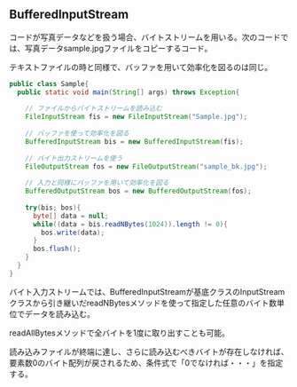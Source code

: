## BufferedInputStream

コードが写真データなどを扱う場合、バイトストリームを用いる。次のコードでは、写真データsample.jpgファイルをコピーするコード。

テキストファイルの時と同様で、バッファを用いて効率化を図るのは同じ。

```Java
public class Sample{
  public static void main(String[] args) throws Exception{
    
    // ファイルからバイトストリームを読み込む
    FileInputStream fis = new FileInputStream("Sample.jpg");
    
    // バッファを使って効率化を図る
    BufferedInputStream bis = new BufferedInputStream(fis);
    
    // バイト出力ストリームを使う
    FileOutputStream fos = new FileOutputStream("sample_bk.jpg");
    
    // 入力と同様にバッファを用いて効率化を図る
    BufferedOutputStream bos = new BufferedOutputStream(fos);
    
    try(bis; bos){
      byte[] data = null;
      while((data = bis.readNBytes(1024)).length != 0){
        bos.write(data);
      }
      bos.flush();
    }
  }
}
```

バイト入力ストリームでは、BufferedInputStreamが基底クラスのInputStreamクラスから引き継いだreadNBytesメソッドを使って指定した任意のバイト数単位でデータを読み込む。

readAllBytesメソッドで全バイトを1度に取り出すことも可能。

読み込みファイルが終端に達し、さらに読み込むべきバイトが存在しなければ、要素数0のバイト配列が戻されるため、条件式で「0でなければ・・・」を指定する。





